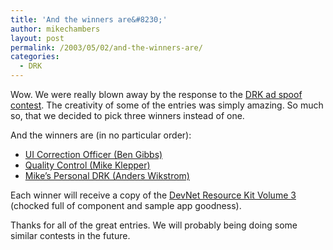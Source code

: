```yaml
---
title: 'And the winners are&#8230;'
author: mikechambers
layout: post
permalink: /2003/05/02/and-the-winners-are/
categories:
  - DRK
---
```



Wow. We were really blown away by the response to the [DRK ad spoof contest][1]. The creativity of some of the entries was simply amazing. So much so, that we decided to pick three winners instead of one. 

And the winners are (in no particular order):

*   [UI Correction Officer (Ben Gibbs)][2]
*   [Quality Control (Mike Klepper)][3]
*   [Mike&#8217;s Personal DRK (Anders Wikstrom)][4]

Each winner will receive a copy of the [DevNet Resource Kit Volume 3][5] (chocked full of component and sample app goodness).

Thanks for all of the great entries. We will probably being doing some similar contests in the future.

 [1]: http://www.markme.com/mesh/archives/002293.cfm
 [2]: http://www.berigames.com/images/mike_chambers_UIC.jpg
 [3]: http://www.klepperwebdesign.com/chambersspoof/
 [4]: http://www.communen.com/mesh/
 [5]: http://www.macromedia.com/software/drk/productinfo/product_overview/volume3/